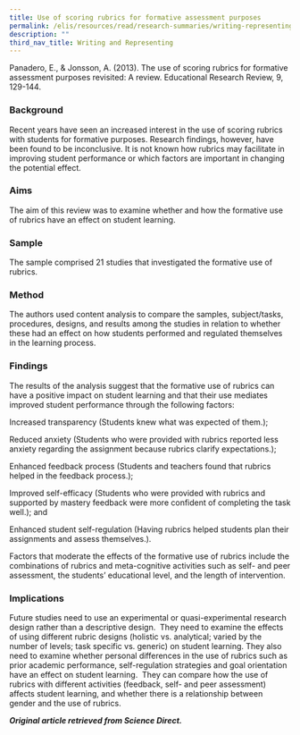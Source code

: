 ```yaml
---
title: Use of scoring rubrics for formative assessment purposes
permalink: /elis/resources/read/research-summaries/writing-representing/scoring-rubrics-for-assessment-purposes/
description: ""
third_nav_title: Writing and Representing
---
```

Panadero, E., & Jonsson, A. (2013). The use of scoring rubrics for formative assessment purposes revisited: A review. Educational Research Review, 9, 129-144.

### Background

Recent years have seen an increased interest in the use of scoring rubrics with students for formative purposes. Research findings, however, have been found to be inconclusive. It is not known how rubrics may facilitate in improving student performance or which factors are important in changing the potential effect.

### Aims

The aim of this review was to examine whether and how the formative use of rubrics have an effect on student learning.

### Sample

The sample comprised 21 studies that investigated the formative use of rubrics.

### Method

The authors used content analysis to compare the samples, subject/tasks, procedures, designs, and results among the studies in relation to whether these had an effect on how students performed and regulated themselves in the learning process.

### Findings

The results of the analysis suggest that the formative use of rubrics can have a positive impact on student learning and that their use mediates improved student performance through the following factors:

Increased transparency (Students knew what was expected of them.);

Reduced anxiety (Students who were provided with rubrics reported less anxiety regarding the assignment because rubrics clarify expectations.);

Enhanced feedback process (Students and teachers found that rubrics helped in the feedback process.);

Improved self-efficacy (Students who were provided with rubrics and supported by mastery feedback were more confident of completing the task well.); and

Enhanced student self-regulation (Having rubrics helped students plan their assignments and assess themselves.).

Factors that moderate the effects of the formative use of rubrics include the combinations of rubrics and meta-cognitive activities such as self- and peer assessment, the students’ educational level, and the length of intervention.

### Implications

Future studies need to use an experimental or quasi-experimental research design rather than a descriptive design.  They need to examine the effects of using different rubric designs (holistic vs. analytical; varied by the number of levels; task specific vs. generic) on student learning. They also need to examine whether personal differences in the use of rubrics such as prior academic performance, self-regulation strategies and goal orientation have an effect on student learning.  They can compare how the use of rubrics with different activities (feedback, self- and peer assessment) affects student learning, and whether there is a relationship between gender and the use of rubrics.

_**Original article retrieved from Science Direct.**_  

